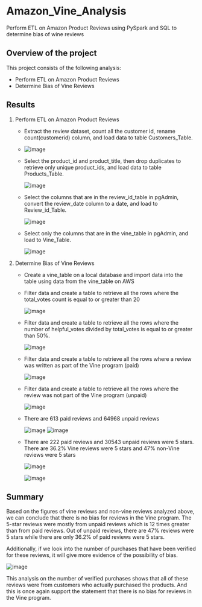 # Amazon_Vine_Analysis
Perform ETL on Amazon Product Reviews using PySpark and SQL to determine bias of wine reviews

## Overview of the project
This project consists of the following analysis:
  - Perform ETL on Amazon Product Reviews
  - Determine Bias of Vine Reviews

## Results
  1. Perform ETL on Amazon Product Reviews  
      - Extract the review dataset, count all the customer id, rename count(customerid) column, and load data to table Customers_Table.  
      -   
          ![image](https://user-images.githubusercontent.com/110554264/208306176-2f740b3c-5863-46ee-9d47-8571c688601e.png)
      
      - Select the product_id and product_title, then drop duplicates to retrieve only unique product_ids, and load data to table Products_Table.    
      
          ![image](https://user-images.githubusercontent.com/110554264/208306480-2f56e78c-e508-4891-8879-86df6bf35234.png)
          
      - Select the columns that are in the review_id_table in pgAdmin, convert the review_date column to a date, and load to Review_id_Table. 
        
          ![image](https://user-images.githubusercontent.com/110554264/208306600-d312114f-cdb2-4635-8197-e3334b403e43.png) 
          
      - Select only the columns that are in the vine_table in pgAdmin, and load to Vine_Table.
      
          ![image](https://user-images.githubusercontent.com/110554264/208306637-6fe37b9b-90c3-436e-b179-15dc57959384.png)           
    
  2. Determine Bias of Vine Reviews
      - Create a vine_table on a local database and import data into the table using data from the vine_table on AWS
      - Filter data and create a table to retrieve all the rows where the total_votes count is equal to or greater than 20
      
        ![image](https://user-images.githubusercontent.com/110554264/208307787-7afaae93-595c-463c-b8b2-77a76829b545.png)
      - Filter data and create a table to retrieve all the rows where the number of helpful_votes divided by total_votes is equal to or greater than 50%.
      
        ![image](https://user-images.githubusercontent.com/110554264/208307891-f78c5eae-5381-4635-b545-df6efea0b47f.png)
      - Filter data and create a table to retrieve all the rows where a review was written as part of the Vine program (paid)
      
        ![image](https://user-images.githubusercontent.com/110554264/208307953-85f73484-24b3-4bd0-a9e2-432c08b7c406.png)
      - Filter data and create a table to retrieve all the rows where the review was not part of the Vine program (unpaid)
      
        ![image](https://user-images.githubusercontent.com/110554264/208308002-4b95e4e4-b76f-4f1f-b99b-fbdd2361c8d1.png)
      - There are 613 paid reviews and 64968 unpaid reviews
      
        ![image](https://user-images.githubusercontent.com/110554264/208308064-e113caa7-3974-49f0-99fe-fc5a9dc7e198.png)
        ![image](https://user-images.githubusercontent.com/110554264/208308097-1cdf389d-1d6f-48e1-a8fd-dedb59796661.png)
      - There are 222 paid reviews and 30543 unpaid reviews were 5 stars. There are 36.2% Vine reviews were 5 stars and 47% non-Vine reviews were 5 stars 
            
        ![image](https://user-images.githubusercontent.com/110554264/208308473-b4880019-8d76-4ccb-9edd-d5e6cc845e20.png)
        
        ![image](https://user-images.githubusercontent.com/110554264/208308249-5364d70f-081d-4e56-a089-3d6b327b0f70.png)     

## Summary
  Based on the figures of vine reviews and non-vine reviews analyzed above, we can conclude that there is no bias for reviews in the Vine program. The 5-star reviews were mostly from unpaid reviews which is 12 times greater than from paid reviews. Out of unpaid reviews, there are 47% reviews were 5 stars while there are only 36.2% of paid reviews were 5 stars.
  
  Additionally, if we look into the number of purchases that have been verified for these reviews, it will give more evidence of the possibility of bias. 
  
   ![image](https://user-images.githubusercontent.com/110554264/208309312-9bf80c72-147a-4835-9f95-e50864b5b36d.png)
    
 This analysis on the number of verified purchases shows that all of these reviews were from customers who actually purchased the products. And this is once again support the statement that there is no bias for reviews in the Vine program.

